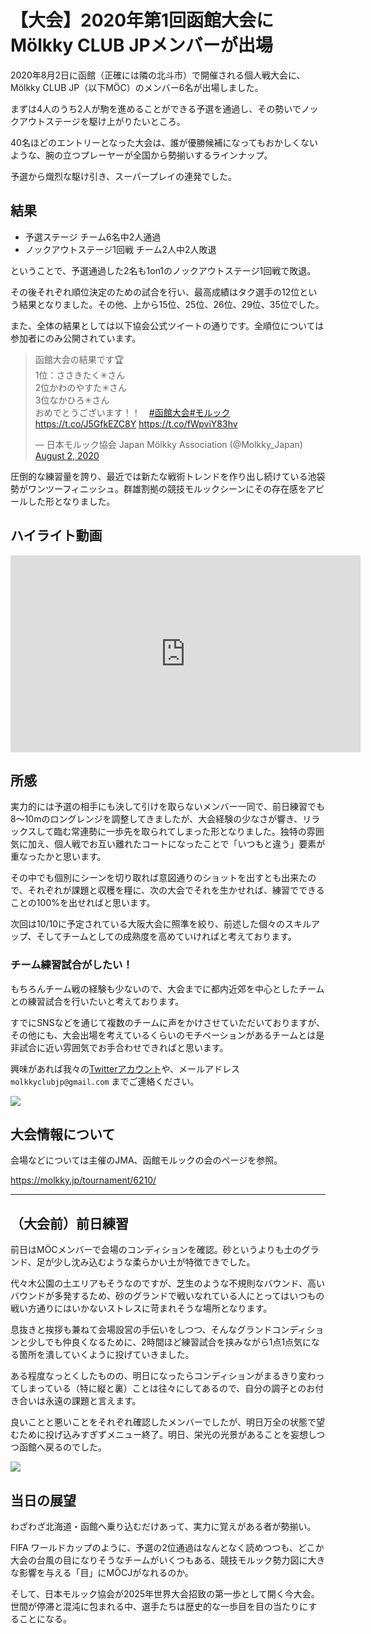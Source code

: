 # 【大会】2020年第1回函館大会にMölkky CLUB JPメンバーが出場

2020年8月2日に函館（正確には隣の北斗市）で開催される個人戦大会に、Mölkky CLUB JP（以下MÖC）のメンバー6名が出場しました。

まずは4人のうち2人が駒を進めることができる予選を通過し、その勢いでノックアウトステージを駆け上がりたいところ。

40名ほどのエントリーとなった大会は、誰が優勝候補になってもおかしくないような、腕の立つプレーヤーが全国から勢揃いするラインナップ。

予選から熾烈な駆け引き、スーパープレイの連発でした。

## 結果

- 予選ステージ チーム6名中2人通過
- ノックアウトステージ1回戦 チーム2人中2人敗退

ということで、予選通過した2名も1on1のノックアウトステージ1回戦で敗退。

その後それぞれ順位決定のための試合を行い、最高成績はタク選手の12位という結果となりました。その他、上から15位、25位、26位、29位、35位でした。

また、全体の結果としては以下協会公式ツイートの通りです。全順位については参加者にのみ公開されています。

<blockquote class="twitter-tweet" data-partner="tweetdeck"><p lang="ja" dir="ltr">函館大会の結果です🏆<br>1位：ささきたく✳︎さん　<br>2位かわのやすた✳︎さん　　<br>3位なかひろ✳︎さん<br>おめでとうございます！！　<a href="https://twitter.com/hashtag/%E5%87%BD%E9%A4%A8%E5%A4%A7%E4%BC%9A?src=hash&amp;ref_src=twsrc%5Etfw">#函館大会</a><a href="https://twitter.com/hashtag/%E3%83%A2%E3%83%AB%E3%83%83%E3%82%AF?src=hash&amp;ref_src=twsrc%5Etfw">#モルック</a> <a href="https://t.co/J5GfkEZC8Y">https://t.co/J5GfkEZC8Y</a> <a href="https://t.co/fWpviY83hv">https://t.co/fWpviY83hv</a></p>&mdash; 日本モルック協会 Japan Mölkky Association (@Molkky_Japan) <a href="https://twitter.com/Molkky_Japan/status/1289837539495260160?ref_src=twsrc%5Etfw">August 2, 2020</a></blockquote>
<script async src="https://platform.twitter.com/widgets.js" charset="utf-8"></script>

圧倒的な練習量を誇り、最近では新たな戦術トレンドを作り出し続けている池袋勢がワンツーフィニッシュ。群雄割拠の競技モルックシーンにその存在感をアピールした形となりました。

## ハイライト動画

<iframe width="560" height="315" src="https://www.youtube.com/embed/ss4FBLyjM4k" frameborder="0" allow="accelerometer; autoplay; encrypted-media; gyroscope; picture-in-picture" allowfullscreen></iframe>

## 所感

実力的には予選の相手にも決して引けを取らないメンバー一同で、前日練習でも8〜10mのロングレンジを調整してきましたが、大会経験の少なさが響き、リラックスして臨む常連勢に一歩先を取られてしまった形となりました。独特の雰囲気に加え、個人戦でお互い離れたコートになったことで「いつもと違う」要素が重なったかと思います。

その中でも個別にシーンを切り取れば意図通りのショットを出すとも出来たので、それぞれが課題と収穫を糧に、次の大会でそれを生かせれば、練習でできることの100%を出せればと思います。

次回は10/10に予定されている大阪大会に照準を絞り、前述した個々のスキルアップ、そしてチームとしての成熟度を高めていければと考えております。

### チーム練習試合がしたい！

もちろんチーム戦の経験も少ないので、大会までに都内近郊を中心としたチームとの練習試合を行いたいと考えております。

すでにSNSなどを通じて複数のチームに声をかけさせていただいておりますが、その他にも、大会出場を考えているくらいのモチベーションがあるチームとは是非試合に近い雰囲気でお手合わせできればと思います。

興味があれば我々の[Twitterアカウント](https://twitter.com/molkkyclubjp)や、メールアドレス `molkkyclubjp@gmail.com` までご連絡ください。

![](https://pbs.twimg.com/media/EeZ6x-6UMAEIT74?format=jpg&name=small)

## 大会情報について

会場などについては主催のJMA、函館モルックの会のページを参照。

https://molkky.jp/tournament/6210/

---

## （大会前）前日練習

前日はMÖCメンバーで会場のコンディションを確認。砂というよりも土のグランド、足が少し沈み込むような柔らかい土が特徴できでした。

代々木公園の土エリアもそうなのですが、芝生のような不規則なバウンド、高いバウンドが多発するため、砂のグランドで戦いなれている人にとってはいつもの戦い方通りにはいかないストレスに苛まれそうな場所となります。

息抜きと挨拶も兼ねて会場設営の手伝いをしつつ、そんなグランドコンディションと少しでも仲良くなるために、2時間ほど練習試合を挟みながら1点1点気になる箇所を潰していくように投げていきました。

ある程度なっとくしたものの、明日になったらコンディションがまるきり変わってしまっている（特に縦と裏）ことは往々にしてあるので、自分の調子とのお付き合いは永遠の課題と言えます。

良いことと悪いことをそれぞれ確認したメンバーでしたが、明日万全の状態で望むために投げ込みすぎずメニュー終了。明日、栄光の光景があることを妄想しつつ函館へ戻るのでした。

![](https://pbs.twimg.com/media/EeUyROLUEAE0tm8?format=jpg&name=small)

## 当日の展望

わざわざ北海道・函館へ乗り込むだけあって、実力に覚えがある者が勢揃い。

FIFA ワールドカップのように、予選の2位通過はなんとなく読めつつも、どこか大会の台風の目になりそうなチームがいくつもある、競技モルック勢力図に大きな影響を与える「目」にMÖCJがなれるのか。

そして、日本モルック協会が2025年世界大会招致の第一歩として開く今大会。世間が停滞と混沌に包まれる中、選手たちは歴史的な一歩目を目の当たりにすることになる。
